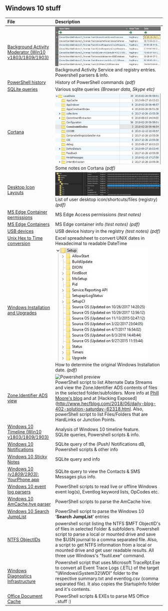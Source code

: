 <!-- saved from url=(0044) https://kacos2000.github.io/Win10/ --> 
## Windows 10 stuff ##

| **File**                         |**Description**
| :--------                        |     :---    
|[Background Activity Moderator (Win10 v1803/1809/1903)](https://github.com/kacos2000/Win10-Research/blob/master/Bam/readme.md) |![Bam preview](bam.jpg) <br>Background Activity Service and registry entries. Powershell parsers & info.
|[PowerShell history](ConsoleHost_history.pdf) |History of PowerShell commands *(pdf)*
|[SQLite queries](https://github.com/kacos2000/queries/blob/master/README.md) |Various sqlite queries *(Browser data, Skype etc)*
|[Cortana](Cortana.pdf) |![Cortana preview](cortana.jpg) <br>Some notes on Cortana *(pdf)*
|[Desktop Icon Layouts](Desktop_IconLayouts.pdf) |![Desktop preview](desktop.jpg) <br>List of user desktop icon/shortcuts/files (registry) *(pdf)*
|[MS Edge Container permissions](Edge_AccessEnum_AC.xlsx) |MS Edge Access permissions *(test notes)*
|[MS Edge Containers]('MS%20Edge%20AC.pdf') |MS Edge container info *(test notes)* *(pdf)*
|[USB devices](USB_device.pdf) |USB device history in the registry *(test notes)* *(pdf)*
|[Unix Hex to Time conversion](Unix_Hex-Time_Calc.xlsx) |Excel spreadsheet to convert UNIX dates in Hexadecimal to readable DateTime
|[Windows Installation and Upgrades](Windows%20install%20date%20-%20registry.pdf) |![Upgrades preview](upgrades.jpg)<br>How to determine the original Windows Installation date. *(pdf)*
|[Zone.Identifier ADS view](https://github.com/kacos2000/Win10-Research/blob/master/ads_streams/readme.md) |![Powershell preview](https://raw.githubusercontent.com/kacos2000/Win10-Research/master/ads_streams/s_results.JPG) <br>PowerShell script to list Alternate Data Streams and view the Zone.Identifier ADS contents of files in the selected folder/subfolders.  More info at [Phill Moore's blog](https://thinkdfir.com/2018/06/17/zone-identifier-kmditemwherefroms/) and at [Hacking Exposed](http://www.hecfblog.com/2018/06/daily-blog-402-solution-saturday-62318.html. Also, powerShell script to list Files/Folders that are HardLinks or Junction Points.
|[Windows 10 Timeline (Win10 v1803/1809/1903)](https://kacos2000.github.io/WindowsTimeline/) |Analysis of Windows 10 timeline feature.<br> SQLite queries, Powershell scripts & info.
|[Windows 10 Notifications](https://github.com/kacos2000/Win10-Research/blob/master/Notifications/readme.md)| SQLite query of the *(Push)* Notifications dB, Powershell scripts & other info
|[Windows 10 Sticky Notes](https://github.com/kacos2000/Win10/blob/master/StickyNotes/readme.md)|SQLite query and info
|[Windows 10 *(v1809/1903)*: YourPhone app](https://github.com/kacos2000/Win10/blob/master/YourPhone/readme.md)| SQLite query to view the Contacts & SMS Messages plus info.
|[Windows 10 event log parsers](https://github.com/kacos2000/Win10-Research/blob/master/EventLogs/readme.md)| PowerShell scripts to read  live or offline Windows event log(s), Eventlog keyword lists, OpCodes etc.
|[Windows 10 AmCache.hve parser](https://github.com/kacos2000/Win10-Research/blob/master/AmCache/readme.md)| PowerShell scripts to parse the AmCache hive.
|[Windows 10 Search JumpList](https://github.com/kacos2000/Win10-Research/blob/master/JumpList/readme.md)| PowerShell script to parse the Windows 10 '**Search JumpList**' entries
|[NTFS ObjectIDs](https://github.com/kacos2000/Win10/blob/master/ObjectID/readme.md)| powershell script listing the NTFS $MFT ObjectID's of files in selected Folder & subfolders. Powershell script to parse a local or mounted drive and save the $USN journal to a comma separated file. Also, a script to get NTFS information from a local or mounted drive and get user readable results. All three  use  Windows's "fsutil.exe" command.
|[Windows Diagnostics Infrastructure](https://github.com/kacos2000/Win10/blob/master/WDI/Readme.md)| Powershell script that uses Microsoft TraceRpt.Exe to convert all Event Trace Logs (.ETL) of the target "\Windows\System32\WDI" folder to the respective summary.txt and eventlog.csv (comma separated file). It also copies the StartupInfo folder and it's contents. 
|[Office Document Cache](https://github.com/kacos2000/Other/blob/master/OfficeFileCache/Readme.md)| PowerShell scripts & EXEs to parse MS Office ..stuff :)
